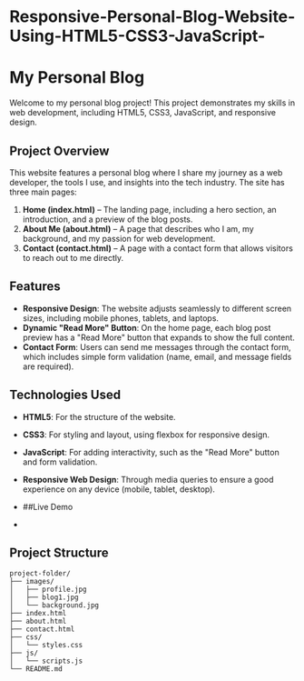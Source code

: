 # Responsive-Personal-Blog-Website-Using-HTML5-CSS3-JavaScript-
# My Personal Blog

Welcome to my personal blog project! This project demonstrates my skills in web development, including HTML5, CSS3, JavaScript, and responsive design.

## Project Overview

This website features a personal blog where I share my journey as a web developer, the tools I use, and insights into the tech industry. The site has three main pages:

1. **Home (index.html)** – The landing page, including a hero section, an introduction, and a preview of the blog posts.
2. **About Me (about.html)** – A page that describes who I am, my background, and my passion for web development.
3. **Contact (contact.html)** – A page with a contact form that allows visitors to reach out to me directly.

## Features

- **Responsive Design**: The website adjusts seamlessly to different screen sizes, including mobile phones, tablets, and laptops.
- **Dynamic "Read More" Button**: On the home page, each blog post preview has a "Read More" button that expands to show the full content.
- **Contact Form**: Users can send me messages through the contact form, which includes simple form validation (name, email, and message fields are required).

## Technologies Used

- **HTML5**: For the structure of the website.
- **CSS3**: For styling and layout, using flexbox for responsive design.
- **JavaScript**: For adding interactivity, such as the "Read More" button and form validation.
- **Responsive Web Design**: Through media queries to ensure a good experience on any device (mobile, tablet, desktop).

- ##Live Demo
- 

## Project Structure

```plaintext
project-folder/
├── images/
│   ├── profile.jpg
│   ├── blog1.jpg
│   └── background.jpg
├── index.html
├── about.html
├── contact.html
├── css/
│   └── styles.css
├── js/
│   └── scripts.js
└── README.md
